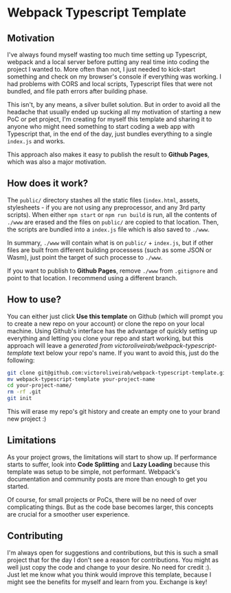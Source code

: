 # Webpack Typescript Template

## Motivation

I've always found myself wasting too much time setting up Typescript, webpack and a local server before putting any real time into coding the project I wanted to. More often than not, I just needed to kick-start something and check on my browser's console if everything was working. I had problems with CORS and local scripts, Typescript files that were not bundled, and file path errors after building phase.

This isn't, by any means, a silver bullet solution. But in order to avoid all the headache that usually ended up sucking all my motivation of starting a new PoC or pet project, I'm creating for myself this template and sharing it to anyone who might need something to start coding a web app with Typescript that, in the end of the day, just bundles everything to a single `index.js` and works.

This approach also makes it easy to publish the result to **Github Pages**, which was also a major motivation.

## How does it work?

The `public/` directory stashes all the static files (`index.html`, assets, stylesheets - if you are not using any preprocessor, and any 3rd party scripts). When either `npm start` or `npm run build` is run, all the contents of `./www` are erased and the files on `public/` are copied to that location. Then, the scripts are bundled into a `index.js` file which is also saved to `./www`.

In summary, `./www` will contain what is on `public/` + `index.js`, but if other files are built from different building processess (such as some JSON or Wasm), just point the target of such processe to `./www`.

If you want to publish to **Github Pages**, remove `./www` from `.gitignore` and point to that location. I recommend using a different branch.

## How to use?

You can either just click **Use this template** on Github (which will prompt you to create a new repo on your account) or clone the repo on your local machine. Using Github's interface has the advantage of quickly setting up everything and letting you clone your repo and start working, but this approach will leave a _generated from victoroliveirab/webpack-typescript-template_ text below your repo's name. If you want to avoid this, just do the following:

```bash
git clone git@github.com:victoroliveirab/webpack-typescript-template.git
mv webpack-typescript-template your-project-name
cd your-project-name/
rm -rf .git
git init
```

This will erase my repo's git history and create an empty one to your brand new project :)

## Limitations

As your project grows, the limitations will start to show up. If performance starts to suffer, look into **Code Splitting** and **Lazy Loading** because this template was setup to be simple, not performant. Webpack's documentation and community posts are more than enough to get you started.

Of course, for small projects or PoCs, there will be no need of over complicating things. But as the code base becomes larger, this concepts are crucial for a smoother user experience.

## Contributing

I'm always open for suggestions and contributions, but this is such a small project that for the day I don't see a reason for contributions. You might as well just copy the code and change to your desire. No need for credit :). Just let me know what you think would improve this template, because I might see the benefits for myself and learn from you. Exchange is key!
